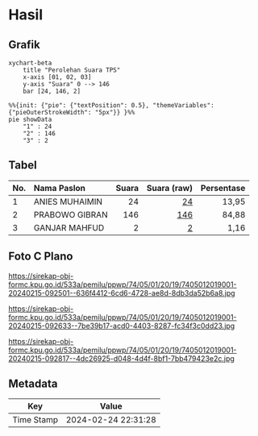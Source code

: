 # Hasil

## Grafik

```mermaid
xychart-beta
    title "Perolehan Suara TPS"
    x-axis [01, 02, 03]
    y-axis "Suara" 0 --> 146
    bar [24, 146, 2]
```

```mermaid
%%{init: {"pie": {"textPosition": 0.5}, "themeVariables": {"pieOuterStrokeWidth": "5px"}} }%%
pie showData
    "1" : 24
    "2" : 146
    "3" : 2
```

## Tabel

| No. | Nama Paslon    | Suara | Suara (raw) | Persentase |
|:--- |:-------------- | -----:| -----------:| ----------:|
| 1   | ANIES MUHAIMIN | 24    | [24][p-1]   | 13,95      |
| 2   | PRABOWO GIBRAN | 146   | [146][p-2]  | 84,88      |
| 3   | GANJAR MAHFUD  | 2     | [2][p-3]    | 1,16       |


[p-1]: https://github.com/gigit-pemilu/pemilu-2024-74-sulawesi-tenggara/blob/main/pilpres/hitung-suara/sub/74-sulawesi-tenggara/sub/05-konawe-selatan/sub/01-tinanggea/sub/2019-lalonggasu/sub/001-tps/sub/paslon-1.txt
[p-2]: https://github.com/gigit-pemilu/pemilu-2024-74-sulawesi-tenggara/blob/main/pilpres/hitung-suara/sub/74-sulawesi-tenggara/sub/05-konawe-selatan/sub/01-tinanggea/sub/2019-lalonggasu/sub/001-tps/sub/paslon-2.txt
[p-3]: https://github.com/gigit-pemilu/pemilu-2024-74-sulawesi-tenggara/blob/main/pilpres/hitung-suara/sub/74-sulawesi-tenggara/sub/05-konawe-selatan/sub/01-tinanggea/sub/2019-lalonggasu/sub/001-tps/sub/paslon-3.txt

## Foto C Plano

https://sirekap-obj-formc.kpu.go.id/533a/pemilu/ppwp/74/05/01/20/19/7405012019001-20240215-092501--636f4412-6cd6-4728-ae8d-8db3da52b6a8.jpg

https://sirekap-obj-formc.kpu.go.id/533a/pemilu/ppwp/74/05/01/20/19/7405012019001-20240215-092633--7be39b17-acd0-4403-8287-fc34f3c0dd23.jpg

https://sirekap-obj-formc.kpu.go.id/533a/pemilu/ppwp/74/05/01/20/19/7405012019001-20240215-092817--4dc26925-d048-4d4f-8bf1-7bb479423e2c.jpg


## Metadata

| Key        | Value               |
| ---------- | ------------------- |
| Time Stamp | 2024-02-24 22:31:28 |



